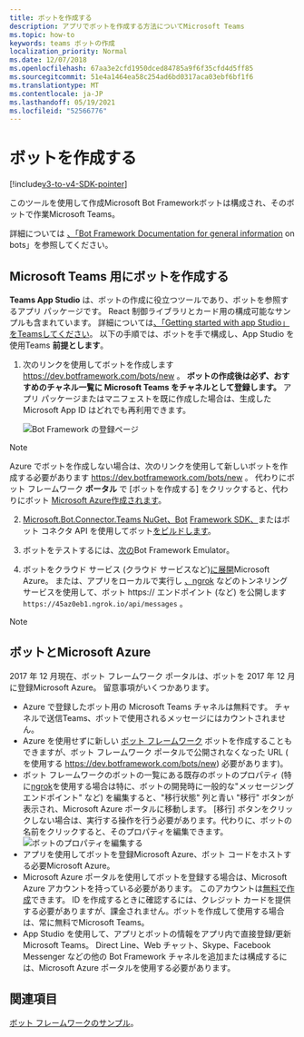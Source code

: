```yaml
---
title: ボットを作成する
description: アプリでボットを作成する方法についてMicrosoft Teams
ms.topic: how-to
keywords: teams ボットの作成
localization_priority: Normal
ms.date: 12/07/2018
ms.openlocfilehash: 67aa3e2cfd1950dced84785a9f6f35cfd4d5ff85
ms.sourcegitcommit: 51e4a1464ea58c254ad6bd0317aca03ebf6bf1f6
ms.translationtype: MT
ms.contentlocale: ja-JP
ms.lasthandoff: 05/19/2021
ms.locfileid: "52566776"
---
```

# <a name="create-a-bot"></a>ボットを作成する

[!include[v3-to-v4-SDK-pointer](~/includes/v3-to-v4-pointer-bots.md)]

このツールを使用して作成Microsoft Bot Frameworkボットは構成され、そのボットで作業Microsoft Teams。

詳細については [、「Bot Framework Documentation for general information](/azure/bot-service/?view=azure-bot-service-3.0&preserve-view=true) on bots」を参照してください。

## <a name="create-a-bot-for-microsoft-teams"></a>Microsoft Teams 用にボットを作成する

**Teams App Studio** は、ボットの作成に役立つツールであり、ボットを参照するアプリ パッケージです。 React 制御ライブラリとカード用の構成可能なサンプルも含まれています。 詳細については[、「Getting started with app Studio」をTeamsしてください](~/concepts/build-and-test/app-studio-overview.md)。 以下の手順では、ボットを手で構成し、App Studio を使用Teams **前提とします**。

1. 次のリンクを使用してボットを作成します https://dev.botframework.com/bots/new 。 **ボットの作成後は必ず、おすすめのチャネル一覧に Microsoft Teams をチャネルとして登録します。** アプリ パッケージまたはマニフェストを既に作成した場合は、生成した Microsoft App ID はどれでも再利用できます。

   ![Bot Framework の登録ページ](~/assets/images/bots/bfregister.png)

> [!NOTE]
> Azure でボットを作成しない場合は、次のリンクを使用して新しいボットを作成する必要があります https://dev.botframework.com/bots/new 。 代わりにボット フレームワーク **ポータル** で [ボットを作成する] をクリックすると、代わりにボット [Microsoft Azure作成されます](#bots-and-microsoft-azure)。

2. [Microsoft.Bot.Connector.Teams NuGet、Bot](https://www.nuget.org/packages/Microsoft.Bot.Connector.Teams) [Framework SDK、](https://github.com/microsoft/botframework-sdk)またはボット コネクタ API を使用してボット[をビルドします](/bot-framework/rest-api/bot-framework-rest-connector-api-reference)。

3. ボットをテストするには、[次の](/bot-framework/debug-bots-emulator)Bot Framework Emulator。

4. ボットをクラウド サービス (クラウド サービスなど)[に展開](https://azure.microsoft.com/)Microsoft Azure。 または、アプリをローカルで実行し [、ngrok](https://ngrok.com) などのトンネリング サービスを使用して、ボット https:// エンドポイント (など) を公開します `https://45az0eb1.ngrok.io/api/messages` 。

> [!NOTE]
> ## <a name="bots-and-microsoft-azure"></a>ボットとMicrosoft Azure
> 2017 年 12 月現在、ボット フレームワーク ポータルは、ボットを 2017 年 12 月に登録Microsoft Azure。 留意事項がいくつかあります。
>
> * Azure で登録したボット用の Microsoft Teams チャネルは無料です。 チャネルで送信Teams、ボットで使用されるメッセージにはカウントされません。
> * Azure を使用せずに新しい [ボット フレームワーク](https://dev.botframework.com/bots/new) ボットを作成することもできますが、ボット フレームワーク ポータルで公開されなくなった URL ( を使用する https://dev.botframework.com/bots/new) 必要があります)。
> * ボット フレームワークのボットの一覧にある既存のボット[](https://dev.botframework.com/bots)のプロパティ (特に[ngrok](https://ngrok.com)を使用する場合は特に、ボットの開発時に一般的な"メッセージング エンドポイント" など) を編集すると、"移行状態" 列と青い "移行" ボタンが表示され、Microsoft Azure ポータルに移動します。 [移行] ボタンをクリックしない場合は、実行する操作を行う必要があります。代わりに、ボットの名前をクリックすると、そのプロパティを編集できます。</br>
   ![ボットのプロパティを編集する](~/assets/images/bots/bf-migrate-bot-to-azure.png)
> * アプリを使用してボットを登録Microsoft Azure、ボット コードをホストする必要Microsoft Azure。 
> * Microsoft Azure ポータルを使用してボットを登録する場合は、Microsoft Azure アカウントを持っている必要があります。 このアカウントは[無料で作成](https://azure.microsoft.com/free/)できます。 ID を作成するときに確認するには、クレジット カードを提供する必要がありますが、課金されません。ボットを作成して使用する場合は、常に無料でMicrosoft Teams。
> * App Studio を使用して、アプリとボットの情報をアプリ内で直接登録/更新Microsoft Teams。 Direct Line、Web チャット、Skype、Facebook Messenger などの他の Bot Framework チャネルを追加または構成するには、Microsoft Azure ポータルを使用する必要があります。

## <a name="see-also"></a>関連項目

[ボット フレームワークのサンプル](https://github.com/Microsoft/BotBuilder-Samples/blob/master/README.md)。